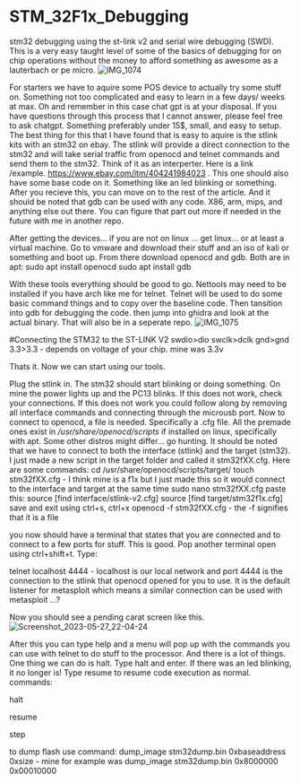 # STM_32F1x_Debugging
stm32 debugging using the st-link v2 and serial wire debugging (SWD). This is a very easy taught level of some of the basics of debugging for on chip operations without the money to afford something as awesome as a lauterbach or pe micro. 
![IMG_1074](https://github.com/mediocrereverse/STM_32F1x_Debugging/assets/133725400/9d5d80af-369f-4faa-bb0e-373548454a4d)

For starters we have to aquire some POS device to actually try some stuff on. Something not too complicated and easy to learn in a few days/ weeks at max. Oh and remember in this case chat gpt is at your disposal. If you have questions through this process that I cannot answer, please feel free to ask chatgpt. Something preferably under 15$, small, and easy to setup. The best thing for this that I have found that is easy to aquire is the stlink kits with an stm32 on ebay. The stlink will provide a direct connection to the stm32 and will take serial traffic from openocd and telnet commands and send them to the stm32. Think of it as an interperter. Here is a link /example. https://www.ebay.com/itm/404241984023 . This one should also have some base code on it. Something like an led blinking or something. After you recieve this, you can move on to the rest of the article. And it should be noted that gdb can be used with any code. X86, arm, mips, and anything else out there. You can figure that part out more if needed in the future with me in another repo.

After getting the devices... if you are not on linux ... get linux... or at least a virtual machine. Go to vmware and download their stuff and an iso of kali or something and boot up. From there download openocd and gdb. Both are in apt: 
sudo apt install openocd
sudo apt install gdb

With these tools everything should be good to go. Nettools may need to be installed if you have arch like me for telnet. Telnet will be used to do some basic command things and to copy over the baseline code. Then tansition into gdb for debugging the code. then jump into ghidra and look at the actual binary. That will also be in a seperate repo. 
![IMG_1075](https://github.com/mediocrereverse/STM_32F1x_Debugging/assets/133725400/fd8b0345-24a9-4b9a-bef5-9f1da52b4960)

#Connecting the STM32 to the ST-LINK V2
swdio>dio
swclk>dclk
gnd>gnd
3.3>3.3 - depends on voltage of your chip. mine was 3.3v

Thats it.
Now we can start using our tools. 

Plug the stlink in. The stm32 should start blinking or doing something. On mine the power lights up and the PC13 blinks. If this does not work, check your connections. If this does not work you could follow along by removing all interface commands and connecting through the microusb port. Now to connect to openocd, a file is needed. Specifically a .cfg file. All the premade ones exist in */usr/share/openocd/scripts* if installed on linux, specifically with apt. Some other distros might differ... go hunting. It should be noted that we have to connect to both the interface (stlink) and the target (stm32). I just made a new script in the target folder and called it stm32fXX.cfg. Here are some commands: 
cd /usr/share/openocd/scripts/target/
touch stm32fXX.cfg - I think mine is a f1x but I just made this so it would connect to the interface and target at the same time
sudo nano stm32fXX.cfg
paste this: 
source [find interface/stlink-v2.cfg]
source [find target/stm32f1x.cfg]
save and exit using ctrl+s, ctrl+x
openocd -f stm32fXX.cfg - the -f signifies that it is a file

you now should have a terminal that states that you are connected and to connect to a few ports for stuff. This is good. Pop another terminal open using ctrl+shift+t. Type:

telnet localhost 4444 - localhost is our local network and port 4444 is the connection to the stlink that openocd opened for you to use. It is the default listener for metasploit which means a similar connection can be used with metasploit ...?

Now you should see a pending carat screen like this. 
![Screenshot_2023-05-27_22-04-24](https://github.com/mediocrereverse/STM_32F1x_Debugging/assets/133725400/c5bbb873-ad73-476b-9074-b5f986ca6fe1)


After this you can type help and a menu will pop up with the commands you can use with telnet to do stuff to the processor. And there is a lot of things. One thing we can do is halt. Type halt and enter. If there was an led blinking, it no longer is! Type resume to resume code execution as normal. 
commands:

halt

resume

step

to dump flash use command:
dump_image stm32dump.bin 0xbaseaddress 0xsize - mine for example was dump_image stm32dump.bin 0x8000000 0x00010000 


